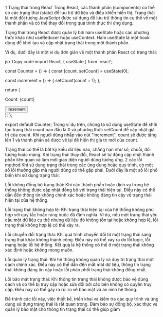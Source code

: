 1 Trạng thái trong React 
Trong React, các thành phần (components) có thể có các trạng thái (state) để lưu trữ dữ liệu và điều khiển hiển thị. Trạng thái là một đối tượng JavaScript được sử dụng để lưu trữ thông tin cụ thể về một thành phần và có thể thay đổi trong quá trình thực thi ứng dụng.

Trạng thái trong React được quản lý bởi hàm useState hoặc các phương thức khác như useReducer hoặc useContext. Hàm useState là một hook dùng để khởi tạo và cập nhật trạng thái trong một thành phần.

Ví dụ, dưới đây là một ví dụ đơn giản về một thành phần React có trạng thái:

jsx
Copy code
import React, { useState } from 'react';

const Counter = () => {
  const [count, setCount] = useState(0);

  const increment = () => {
    setCount(count + 1);
  };

  return (
    <div>
      <p>Count: {count}</p>
      <button onClick={increment}>Increment</button>
    </div>
  );
};

export default Counter;
Trong ví dụ trên, chúng ta sử dụng useState để khởi tạo trạng thái count ban đầu là 0 và phương thức setCount để cập nhật giá trị của count. Khi người dùng nhấp vào nút "Increment", count sẽ được tăng lên 1 và thành phần sẽ được vẽ lại để hiển thị giá trị mới của count.

Trạng thái có thể là bất kỳ kiểu dữ liệu nào, chẳng hạn như số, chuỗi, đối tượng hoặc mảng. Khi trạng thái thay đổi, React sẽ tự động cập nhật thành phần liên quan và làm mới giao diện người dùng tương ứng.
2 các lỗi method
Khi sử dụng trạng thái trong các ứng dụng hoặc quy trình, có một số lỗi thường gặp mà người dùng có thể gặp phải. Dưới đây là một số lỗi phổ biến khi sử dụng trạng thái:

Lỗi không đồng bộ trạng thái: Khi các thành phần hoặc dịch vụ trong hệ thống không được cập nhật đồng bộ với trạng thái hiện tại. Điều này có thể dẫn đến thông tin không chính xác hoặc không đáng tin cậy về trạng thái hiện tại của hệ thống.

Lỗi trạng thái không hợp lệ: Khi trạng thái hiện tại của hệ thống không phù hợp với quy tắc hoặc ràng buộc đã định nghĩa. Ví dụ, nếu một trạng thái yêu cầu một dữ liệu cụ thể nhưng dữ liệu đó không tồn tại hoặc không hợp lệ, lỗi trạng thái không hợp lệ có thể xảy ra.

Lỗi chuyển đổi trạng thái: Khi quá trình chuyển đổi từ một trạng thái sang trạng thái khác không thành công. Điều này có thể xảy ra do lỗi logic, lỗi mạng hoặc lỗi hệ thống. Kết quả là hệ thống có thể ở một trạng thái không xác định hoặc không mong muốn.

Lỗi quản lý trạng thái: Khi hệ thống không quản lý và duy trì trạng thái một cách chính xác. Điều này có thể dẫn đến mất mát dữ liệu, thông tin trạng thái không đáng tin cậy hoặc lỗi phân phối trạng thái không đồng nhất.

Lỗi bảo mật trạng thái: Khi thông tin trạng thái không được bảo vệ đúng cách và có thể bị truy cập hoặc sửa đổi bởi các bên không có quyền truy cập. Điều này có thể gây ra rủi ro về bảo mật và an ninh hệ thống.

Để tránh các lỗi này, việc thiết kế, triển khai và kiểm tra các quy trình và ứng dụng sử dụng trạng thái là rất quan trọng. Đảm bảo sự đồng bộ, xác thực và quản lý bảo mật cho thông tin trạng thái có thể giúp giảm